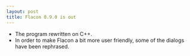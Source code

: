 ```yaml
---
layout: post
title: Flacon 0.9.0 is out
---
```

* The program rewritten on C++.
* In order to make Flacon a bit more user friendly, some of the dialogs have been rephrased.
